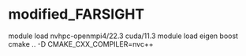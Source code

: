 # modified_FARSIGHT
module load nvhpc-openmpi4/22.3 cuda/11.3
module load eigen boost
cmake .. -D CMAKE_CXX_COMPILER=nvc++
